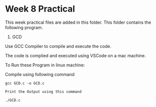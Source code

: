# Week 8 Practical

This week practical files are added in this folder.
This folder contains the following program.

1. GCD

Use GCC Compiler to compile and execute the code.

The code is complied and executed using VSCode on a mac machine.

To Run these Program in linux machine:


Compile using following command

    gcc GCD.c -o GCD.c

    Print the Output using this command

    ./GCD.c
